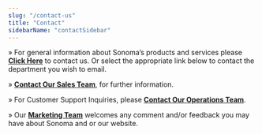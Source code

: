 ```yaml
---
slug: "/contact-us"
title: "Contact"
sidebarName: "contactSidebar"
---
```


» For general information about Sonoma’s products and services please [**Click Here**](mailto:info@sonomaservices.com) to contact us. Or select the appropriate link below to contact the department you wish to email.

» [**Contact Our Sales Team**](mailto:sales@sonomaservices.com), for further information.

» For Customer Support Inquiries, please [**Contact Our Operations Team**](mailto:operations@sonomaservices.com).

» Our [**Marketing Team**](mailto:marketing@sonomaservices.com) welcomes any comment and/or feedback you may have about Sonoma and or our website.
